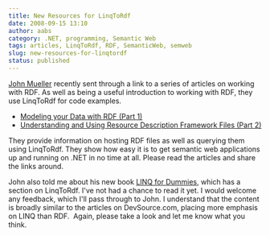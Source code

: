 ```yaml
---
title: New Resources for LinqToRdf
date: 2008-09-15 13:10
author: aabs
category: .NET, programming, Semantic Web
tags: articles, LinqToRdf, RDF, SemanticWeb, semweb
slug: new-resources-for-linqtordf
status: published
---
```


[John Mueller](http://www.devsource.com/cp/bio/John-Paul-Mueller/) recently sent through a link to a series of articles on working with RDF. As well as being a useful introduction to working with RDF, they use LinqToRdf for code examples.

-   [Modeling your Data with RDF (Part 1)](http://www.devsource.com/c/a/Architecture/Modeling-with-RDF-Part-1/)
-   [Understanding and Using Resource Description Framework Files (Part 2)](http://www.devsource.com/c/a/Architecture/Using-Resource-Description-Framework-Files/)

They provide information on hosting RDF files as well as querying them using LinqToRdf. They show how easy it is to get semantic web applications up and running on .NET in no time at all. Please read the articles and share the links around.

John also told me about his new book [LINQ for Dummies](http://www.amazon.com/exec/obidos/ASIN/0470277947/datacservip0f-20/), which has a section on LinqToRdf. I've not had a chance to read it yet. I would welcome any feedback, which I'll pass through to John. I understand that the content is broadly similar to the articles on DevSource.com, placing more emphasis on LINQ than RDF.  Again, please take a look and let me know what you think.
